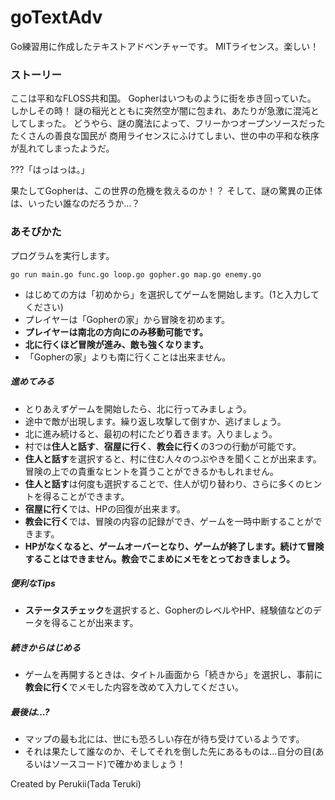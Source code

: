 # goTextAdv

Go練習用に作成したテキストアドベンチャーです。
MITライセンス。楽しい！

### ストーリー

ここは平和なFLOSS共和国。
Gopherはいつものように街を歩き回っていた。
しかしその時！
謎の稲光とともに突然空が闇に包まれ、あたりが急激に混沌としてしまった。
どうやら、謎の魔法によって、フリーかつオープンソースだったたくさんの善良な国民が
商用ライセンスにふけてしまい、世の中の平和な秩序が乱れてしまったようだ。

???「はっはっは。」

果たしてGopherは、この世界の危機を救えるのか！？
そして、謎の驚異の正体は、いったい誰なのだろうか...？

### あそびかた

プログラムを実行します。
```
go run main.go func.go loop.go gopher.go map.go enemy.go 
```

- はじめての方は「初めから」を選択してゲームを開始します。(1と入力してください)
- プレイヤーは「Gopherの家」から冒険を初めます。
- **プレイヤーは南北の方向にのみ移動可能です。**
- **北に行くほど冒険が進み、敵も強くなります。**
- 「Gopherの家」よりも南に行くことは出来ません。

##### 進めてみる

- とりあえずゲームを開始したら、北に行ってみましょう。
- 途中で敵が出現します。繰り返し攻撃して倒すか、逃げましょう。
- 北に進み続けると、最初の村にたどり着きます。入りましょう。
- 村では**住人と話す**、**宿屋に行く**、**教会に行く**の3つの行動が可能です。
- **住人と話す**を選択すると、村に住む人々のつぶやきを聞くことが出来ます。冒険の上での貴重なヒントを貰うことができるかもしれません。
- **住人と話す**は何度も選択することで、住人が切り替わり、さらに多くのヒントを得ることができます。
- **宿屋に行く**では、HPの回復が出来ます。
- **教会に行く**では、冒険の内容の記録ができ、ゲームを一時中断することができます。
- **HPがなくなると、ゲームオーバーとなり、ゲームが終了します。続けて冒険することはできません。教会でこまめにメモをとっておきましょう。**

##### 便利なTips

- **ステータスチェック**を選択すると、GopherのレベルやHP、経験値などのデータを得ることが出来ます。

##### 続きからはじめる

- ゲームを再開するときは、タイトル画面から「続きから」を選択し、事前に**教会に行く**でメモした内容を改めて入力してください。

##### 最後は...?

- マップの最も北には、世にも恐ろしい存在が待ち受けているようです。
- それは果たして誰なのか、そしてそれを倒した先にあるものは...自分の目(あるいはソースコード)で確かめましょう！

Created by Perukii(Tada Teruki)
